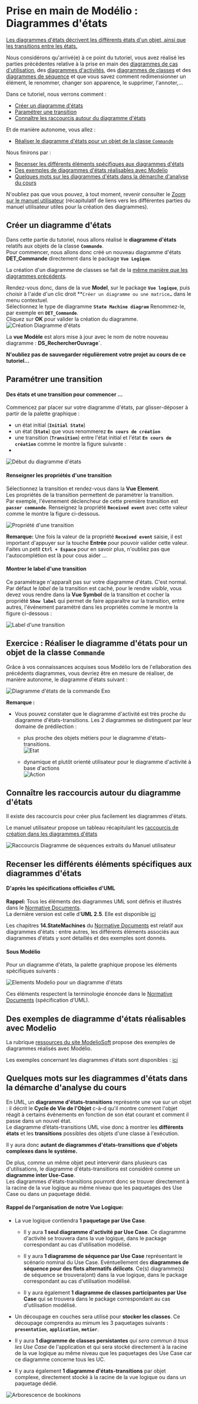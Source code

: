 # Prise en main de Modélio : Diagrammes d'états

[Les diagrammes d'états décrivent les différents états d'un objet, ainsi que les transitions entre les états.](https://forge.modelio.org/projects/modelio-user-manual-french-22/wiki/Modeler-_modeler_diagrams_creating_diagram)

Nous considérons qu'arrivé(e) à ce point du tutoriel, vous avez réalisé les parties précédentes relative à la prise en main des [diagrammes de cas d'utilisation](Modelio_UseCase.md), des [diagrammes d'activités](Modelio_Activites.md), des [diagrammes de classes](Modelio_Classes.md) et des [diagrammes de séquence](Modelio_Sequence.md) et que vous savez comment redimensionner un élément, le renommer, changer son apparence, le supprimer, l'annoter,...

Dans ce tutoriel, nous verrons comment :

* [Créer un diagramme d'états](#creerDiagrammeEtats)
* [Paramétrer une transition](#parametrerTransition)
* [Connaître les raccourcis autour du diagramme d'états](#raccourcisDiagrammeEtats)


Et de manière autonome, vous allez :

* [Réaliser le diagramme d'états pour un objet de la classe `Commande`](#aVosCrayons_Exo1)


Nous finirons par :

* [Recenser les différents éléments spécifiques aux diagrammes d'états](#elements_DiagEtats)
* [Des exemples de diagrammes d'états réalisables avec Modelio](#exemplesDiagEtats)
* [Quelques mots sur les diagrammes d'états dans la démarche d'analyse du cours](#analyseUML_DiagEtats)


N'oubliez pas que vous pouvez, à tout moment, revenir consulter le [Zoom sur le manuel utilisateur](Modelio_UseCase.md#zoomManuelUtilisateurs) (récapitulatif de liens vers les différentes parties du manuel utilisateur utiles pour la création des diagrammes).


## Créer un diagramme d'états<a id="creerDiagrammeEtats"></a>

Dans cette partie du tutoriel, nous allons réalisé le **diagramme d'états** relatifs aux objets de la classe **`Commande`**.  
Pour commencer, nous allons donc créé un nouveau diagramme d'états **DET_Commande** directement dans le package **`Vue Logique`**.

La création d'un diagramme de classes se fait de la [même manière que les diagrammes précédents](Modelio_UseCase.md#creerDiagrammeUC).  

Rendez-vous donc, dans de la vue **Model**, sur le package **`Vue logique`**, puis choisir à l'aide d'un clic droit **`Créer un diagramme ou une matrice…` dans le menu contextuel.  
Sélectionnez le type de diagramme **`State Machine diagram`**
Renommez-le, par exemple en **`DET_Commande`**.  
Cliquez sur **OK** pour valider la création du diagramme.
![Création Diagramme d'états](images/DiagEtats_Creation.png)

La **vue Modèle** est alors mise à jour avec le nom de notre nouveau diagramme : **DS_RechercherOuvrage`**.

**N'oubliez pas de sauvegarder régulièrement votre projet au cours de ce tutoriel...**


## Paramétrer une transition <a id="parametrerTransition"></a>


#### Des états et une transition pour commencer ...
Commencez par placer sur votre diagramme d'états, par glisser-déposer à partir de la palette graphique :

* un état initial (**`Initial State`**)
* un état (**`State`**) que vous renommerez **`En cours de création`**
* une transition (**`Transition`**) entre l'état initial et l'état **`En cours de création`** comme le montre la figure suivante :
*
![Début du diagramme d'états](images/DiagEtats_Etats_Transition.png)

#### Renseigner les propriétés d'une transition

Sélectionnez la transition et rendez-vous dans la **Vue Element**.  
Les propriétés de la transition permettent de paramétrer la transition.  
Par exemple, l'évenement déclencheur de cette première transition est **`passer commande`**. Renseignez la propriété **`Received event`** avec cette valeur comme le montre la figure ci-dessous.

![Propriété d'une transition](images/DiagEtats_Transition_Evenement.png)

**Remarque:** Une fois la valeur de la propriété **`Received event`** saisie, il est important d'appuyer sur la touche **Entrée** pour pouvoir valider cette valeur.
Faites un petit **`Ctrl + Espace`** pour en savoir plus, n'oubliez pas que l'autocomplétion est là pour cous aider ...

#### Montrer le label d'une transition

Ce paramétrage n'apparaît pas sur votre diagramme d'états. C'est normal.  
Par défaut le *label* de la transition est caché, pour le rendre *visible*, vous devez vous rendre dans la **Vue Symbol** de la transition et cocher la propriété **`Show label`** qui permet de faire apparaître sur la transition, entre autres, l'événement paramétré dans les propriétés comme le montre la figure ci-dessous : 

![Label d'une transition](images/DiagEtats_Transition_Evenement_AvecLabel.png)


## Exercice : Réaliser le diagramme d'états pour un objet de la classe `Commande` <a id="aVosCrayons_Exo1"></a>

Grâce à vos connaissances acquises sous Modélio lors de l'ellaboration des précédents diagrammes, vous devriez être en mesure de réaliser, de manière autonome, le diagramme d'états suivant :

![Diagramme d'états de la commande Exo](images/DiagEtats_Exo_Commande.png)



**Remarque :** 

* Vous pouvez constater que le diagramme d'activité est très proche du diagramme d'états-transitions. Les 2 diagrammes se distinguent par leur domaine de prédilection :

	* plus proche des objets métiers pour le diagramme d'états-transitions.  
![Etat](images/DiagEtats_Etat.png)

	* dynamique et plutôt orienté utilisateur pour le diagramme d'activité à base d'actions  
![Action](images/DiagActivite_Action.png)



## Connaître les raccourcis autour du diagramme d'états  <a id="raccourcisDiagrammeEtats"></a>

Il existe des raccourcis pour créer plus facilement les diagrammes d'états.  

Le manuel utilisateur propose un tableau récapitulant les [raccourcis de création dans les diagrammes d'états](http://forge.modelio.org/projects/modelio3-localization-usermanual-french-340/wiki/Modeler-_modeler_shortcuts_state_diagram)

![Raccourcis Diagramme de séquences extraits du Manuel utilisateur](images/DiagEtats_Raccourcis.png)

## Recenser les différents éléments spécifiques aux diagrammes d'états <a id="elements_DiagEtats"></a>

#### D'après les spécifications officielles d'UML 

**Rappel:** Tous les éléments des diagrammes UML sont définis et illustrés dans le [Normative Documents](http://www.omg.org/spec/UML/2.5/PDF/).  
La dernière version est celle d'**UML 2.5**. Elle est disponible [ici](http://www.omg.org/spec/UML/2.5/)

Les chapitres **14.StateMachines** du [Normative Documents](http://www.omg.org/spec/UML/2.5/PDF/) est relatif aux diagrammes d'états : entre autres, les différents éléments associés aux diagrammes d'états y sont détaillés et des exemples sont donnés.

#### Sous Modélio

Pour un diagramme d'états, la palette graphique propose les éléments spécifiques suivants :

![Elements Modelio pour un diagramme d'états](images/DiagEtats_ElementsModelio.png)

Ces éléments respectent la terminologie énoncée dans le [Normative Documents](http://www.omg.org/spec/UML/2.5/PDF/) (spécification d'UML). 



## Des exemples de diagramme d'états réalisables avec Modelio <a id="exemples_DiagEtats"></a>

La rubrique [ressources du site ModelioSoft](https://www.modeliosoft.com/en/resources/diagram-examples.html) propose des exemples de diagrammes réalisés avec Modélio.

Les exemples concernant les diagrammes d'états sont disponibles  : [ici](https://www.modeliosoft.com/en/resources/diagram-examples/state-diagrams.html)



## Quelques mots sur les diagrammes d'états dans la démarche d'analyse du cours <a id="analyseUML_DiagEtats"></a> 

En UML, un **diagramme d'états-transitions** représente une vue sur un objet : il décrit le **Cycle de Vie de l'Objet** c-à-d qu'il montre comment l'objet réagit à certains événements en fonction de son état courant et comment il passe dans un nouvel état.  
Le diagramme d’états-transitions UML vise donc à montrer les **différents états** et les **transitions** possibles des objets d'une classe à l'exécution.  

Il y aura donc **autant de diagrammes d'états-transitions que  d'objets complexes dans le système.**

De plus, comme un même objet peut intervenir dans plusieurs cas d'utilisations, le diagramme d'états-transitions est considéré comme un **diagramme inter Use-Case**.  
Les diagrammes d'états-transitions pourront donc se trouver directement à la racine de la vue logique au même niveau que les paquetages des Use Case ou dans un paquetage dédié.


#### Rappel de l'organisation de notre Vue Logique: 

* La vue logique contiendra **1 paquetage par Use Case**.

	* Il y aura **1 seul diagramme d'activité par Use Case**. Ce diagramme d'activité se trouvera dans la vue logique, dans le package correspondant au cas d'utilisation modélisé.

	* Il y aura **1 diagramme de séquence par Use Case** représentant le scénario nominal du Use Case. Evéntuellement des **diagrammes de séquence pour des flots alternatifs *délicats***. Ce(s) diagramme(s) de séquence se trouvera(ont) dans la vue logique, dans le package correspondant au cas d'utilisation modélisé. 

	* Il y aura également **1 diagramme de classes participantes par Use Case** qui se trouvera dans le package correspondant au cas d'utilisation modélisé.


* Un découpage en couches sera utilisé pour **stocker les classes**. Ce découpage comprendra au mimum les 3 paquetages suivants :  **`presentation`**, **`application`**, **`metier`**.

* Il y aura **1 diagramme de classes persistantes** *qui sera commun à tous les Use Case* de l'application et qui sera stocké directement à la racine de la vue logique au même niveau que les paquetages des Use Case car ce diagramme concerne tous les UC.

* Il y aura également **1 diagramme d'états-transitions** par objet complexe, directement stocké à la racine de la vue logique ou dans un paquetage dédié.

![Arborescence de bookinons](images/DiagEtats_Arborescence.png)




